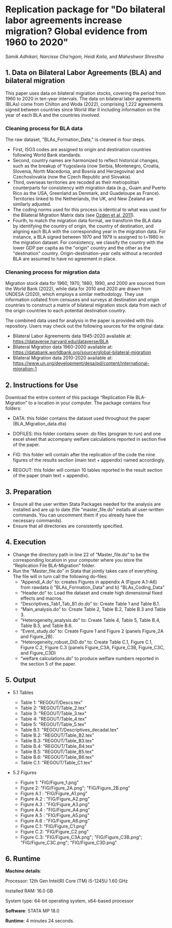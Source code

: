 # Replication package for "Do bilateral labor agreements increase migration? Global evidence from 1960 to 2020"
_Samik Adhikari, Narcisse Cha’ngom,  Heidi Kaila,_ and _Maheshwor Shrestha_

## 1.	Data on Bilateral Labor Agreements (BLA) and bilateral migration 
This paper uses data on bilateral migration stocks, covering the period from 1960 to 2020 in ten-year intervals. The data on bilateral labor agreements (BLAs) come from Chilton and Woda (2022), comprising 1,222 agreements signed between countries since World War II including information on the year of each BLA and the countries involved. 

### Cleaning process for BLA data 
The raw dataset, "BLAs_Formation_Data," is cleaned in four steps. 
 - First, ISO3 codes are assigned to origin and destination countries following World Bank standards.
 - Second, country names are harmonized to reflect historical changes, such as the breakup of Yugoslavia (now Serbia, Montenegro, Croatia, Slovenia, North Macedonia, and Bosnia and Herzegovina) and Czechoslovakia (now the Czech Republic and Slovakia).
 - Third, overseas territories are recoded as their metropolitan counterparts for consistency with migration data (e.g., Guam and Puerto Rico as the USA, Greenland as Denmark, and Guadeloupe as France). Territories linked to the Netherlands, the UK, and New Zealand are similarly adjusted.
 - The coding norms used for this process is identical to what was used for the Bilateral Migration Matrix data (see [Ozden et al, 2011](https://academic.oup.com/wber/article-abstract/25/1/12/1678242)).
 - Fourth, to match the migration data format, we transform the BLA data by identifying the country of origin, the country of destination, and aligning each BLA with the corresponding year in the migration data. For instance, a BLA signed between 1970 and 1979 is assigned to t=1980 in the migration dataset.
For consistency, we classify the country with the lower GDP per capita as the "origin" country and the other as the "destination" country. Origin-destination-year cells without a recorded BLA are assumed to have no agreement in place.

### Clenaning process for migration data 
Migration stock data for 1960, 1970, 1980, 1990, and 2000 are sourced from the World Bank (2022), while data for 2010 and 2020 are drawn from UNDESA (2020), which employs a similar methodology. They use information collated from censuses and surveys at destination and origin countries to construct a matrix of bilateral migration stock data from each of the origin countries to each potential destination country. 


The combined data used for analysis in the paper is provided with this repository. Users may check out the following sources for the original data:  
- Bilateral Labor Agreements data 1945-2020 available at: https://dataverse.harvard.edu/dataverse/BLA
- Bilateral Migration data 1960-2000 available at: https://databank.worldbank.org/source/global-bilateral-migration
- Bilateral Migration data 2010-2020 available at: https://www.un.org/development/desa/pd/content/international-migration-1 

   
## 2.	Instructions for Use
  Download the entire content of this package “Replication File BLA-Migration” to a location in your computer. The package contains four folders: 
  
  * DATA: this folder contains the dataset used throughout the paper (BLA_Migration_data.dta)
 
  * DOFILES: this folder contains seven .do files (program to run) and one excel sheet that accompany welfare calculations reported in section five of the paper.
    
  * FIG: this folder will contain after the replication of the code the nine figures of the results section (main text + appendix) named accordingly.
    
  * REGOUT: this folder will contain 10 tables reported in the result section of the paper (main text + appendix).
    
  
## 3.	Preparation
* Ensure all the user written Stata Packages needed for the analysis are installed and are up to date (file "master_file.do" installs all user-written commands. You can uncomment them if you already have the necessary commands). 
* Ensure that all directories are consistently specified.

## 4.	Execution
* Change the directory path in line 22 of “Master_file.do” to be the corresponding location in your computer where you store the “Replication File BLA-Migration” folder.
* Run the “Master_file.do” in Stata that jointly takes care of everything. The file will in turn call the following do-files:
  - “Appendi_A.do” to: creates Figures in appendix A (Figure A.1-A6) from rawdata i) "BLAs_Formation_Data" and b) "BLAs_Coding_Data"
  - “Header.do” to: Load the dataset and create high dimensional fixed effects and macros.
  - “Descriptives_Tab1_Tab_B1.do.do” to: Create Table 1 and Table B.1.
  - “Main_analysis.do” to: Create Table 2, Table B.2, Table B.3 and Table 3.
  - “Heterogeneity_analysis.do” to: Create Table 4, Table 5, Table B.4, Table B.5, and Table B.6.
  - “Event_study.do” to: Create Figure 1 and Figure 2 (panels Figure_2A and Figure_2B).
  - “Heterogeneity_robust_DiD.do” to: Create Table C.1, Figure C.1, Figure C.2, Figure C.3 (panels Figure_C3A, Figure_C3B, Figure_C3C, and Figure_C3D)
  - “welfare calculations.do” to produce welfare numbers reported in the section 5 of the paper. 


## 5.	Output 
* 5.1 Tables
  - Table 1: "REGOUT/Descs.tex"
  - Table 2: "REGOUT/Table_2.tex"
  - Table 3: "REGOUT/Table_3.tex"
  - Table 4: "REGOUT/Table_4.tex"
  - Table 5: "REGOUT/Table_5.tex"
  - Table B.1: "REGOUT/Descriptives_decadal.tex"
  - Table B.2: "REGOUT/Table_B2.tex"
  - Table B.3: "REGOUT/Table_B3.tex"
  - Table B.4: "REGOUT/Table_B4.tex"
  - Table B.5: "REGOUT/Table_B5.tex"
  - Table B.6: "REGOUT/Table_B6.tex"
  - Table C.1: "REGOUT/Table_C1.tex"
 
* 5.2 Figures
    - Figure 1: "FIG/Figure_1.png"
    - Figure 2: "FIG/Figure_2A.png"; "FIG/Figure_2B.png"
    - Figure A.1 : "FIG/Figure_A1.png"
    - Figure A.2 : "FIG/Figure_A2.png"
    - Figure A.3 : "FIG/Figure_A3.png"
    - Figure A.4 : "FIG/Figure_A4.png"
    - Figure A.5 : "FIG/Figure_A5.png"
    - Figure A.6 : "FIG/Figure_A6.png"
    - Figure C.1: "FIG/Figure_C1.png"
    - Figure C.2: "FIG/Figure_C2.png"
    - Figure C.3: "FIG/Figure_C3A.png"; "FIG/Figure_C3B.png"; "FIG/Figure_C3C.png"; "FIG/Figure_C3D.png"
  
## 6.	Runtime 
  **Machine details**: 
  
  Processor: 12th Gen Intel(R) Core (TM) i5-1245U   1.60 GHz
  
  Installed RAM: 16.0 GB  
  
  System type: 64-bit operating system, x64-based processor

  **Software**: 
  STATA MP 18.0

  **Runtime**: 4 minutes 24 seconds.


